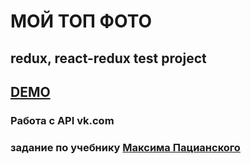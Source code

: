 # МОЙ ТОП ФОТО

## redux, react-redux test project

## [DEMO](https://gun-che.github.io/tz-Scaling-carnival/)

### Работа с API vk.com 

### задание по учебнику [Максима Пацианского](https://max-frontend.gitbook.io/redux-course-ru-v2/)